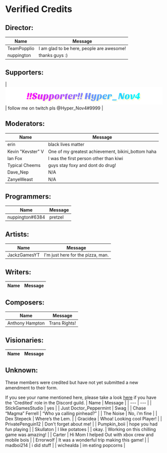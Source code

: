 # Verified Credits

## Director:
| Name | Message |
| --- | --- |
| TeamPopplio	| I am glad to be here, people are awesome! |
| nuppington | thanks guys :) |

## Supporters:
| <a><img src="https://raw.githubusercontent.com/Tidal-Members/SplitBullet/master/!!Supporter!!%20Hyper_Nov4.svg"/></a> | follow me on twitch pls @Hyper_Nov4#9999 |
## Moderators:

| Name | Message |
| --- | --- |
| erin | black lives matter |
| Kevin "Kevster" V | One of my greatest achievement, bikini_bottom haha |
| Ian Fox | I was the first person other than kiwi |
| Typical Cheems | guys stay foxy and dont do drug! |
| Dave_Nep | N/A |
| ZanyeWeast | N/A |

## Programmers:
| Name | Message |
| --- | --- |
| nuppington#6384 | pretzel |

## Artists:
| Name | Message |
| --- | --- |
| JackzGamesYT | I'm just here for the pizza, man. |

## Writers:
| Name | Message |
| --- | --- |

## Composers:
| Name | Message |
| --- | --- |
| Anthony Hampton | Trans Rights! |

## Visionaries:
| Name | Message |
| --- | --- |

## Unknown:
These members were credited but have not yet submitted a new amendment to their form.

If you see your name mentioned here, please take a look [here](https://discordapp.com/channels/718264431817261077/723265649593548942/723265678391378020) if you have the 'Credited' role in the Discord guild.
| Name | Message |
| --- | --- |
| StickGamesStudio | yes |
| Just Doctor_Peppermint  | Swag |
| Chase “Magma” Ferrell | “Who ya calling pinhead?” |
| The Noise | No, i’m fine |
| Dex Stepeck | Where’s the Lem. |
| Gracidea | Whoa! Looking cool Player! |
| PrivatePenguin12 | Don't forget about me! |
| Pumpkin_boii | hope you had fun playing |
| Skullaton | I like potatoes |
| okay. | Working on this chilling game was amazing! |
| Carter | Hi Mom I helped Out with xbox crew and mobile bois |
| Errorwolf | It was a wonderful trip making this game! |
| madboi214 | i did stuff |
| wichealda | im eating popcorns |
